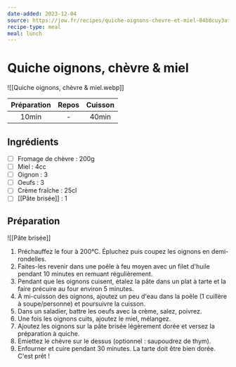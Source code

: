 ```yaml
---
date-added: 2023-12-04
source: https://jow.fr/recipes/quiche-oignons-chevre-et-miel-84b8cuy3atxi5ww90sr3
recipe-type: meal
meal: lunch
---
```


# Quiche oignons, chèvre & miel

![[Quiche oignons, chèvre & miel.webp]]

| Préparation | Repos | Cuisson |
|:-----------:|:-----:|:-------:|
|    10min    |   -   |  40min  |

## Ingrédients

- [ ] Fromage de chèvre : 200g
- [ ] Miel : 4cc
- [ ] Oignon : 3
- [ ] Oeufs : 3
- [ ] Crème fraîche : 25cl
- [ ] [[Pâte brisée]] : 1

## Préparation

![[Pâte brisée]]

1. Préchauffez le four à 200°C. Épluchez puis coupez les oignons en demi-rondelles.
2. Faites-les revenir dans une poêle à feu moyen avec un filet d'huile pendant 10 minutes en remuant régulièrement.
3. Pendant que les oignons cuisent, étalez la pâte dans un plat à tarte et la faire précuire au four environ 5 minutes.
4. À mi-cuisson des oignons, ajoutez un peu d'eau dans la poêle (1 cuillère à soupe/personne) et poursuivre la cuisson.
5. Dans un saladier, battre les oeufs avec la crème, salez, poivrez.
6. Une fois les oignons cuits, ajoutez le miel, mélangez.
7. Ajoutez les oignons sur la pâte brisée légèrement dorée et versez la préparation à quiche.
8. Emiettez le chèvre sur le dessus (optionnel : saupoudrez de thym).
9. Enfourner et cuire pendant 30 minutes. La tarte doit être bien dorée. C'est prêt !
